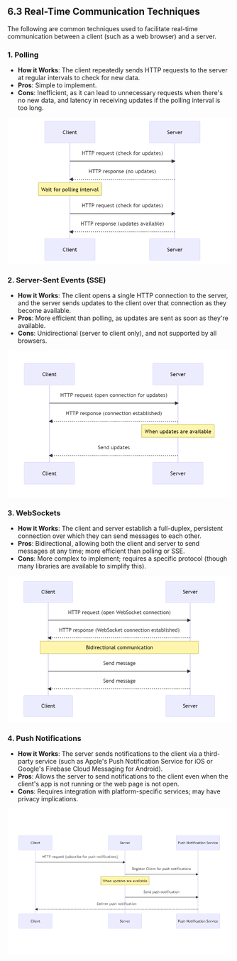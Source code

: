 ## 6.3 Real-Time Communication Techniques

The following are common techniques used to facilitate real-time communication between a client (such as a web browser) and a server. 

### 1. Polling

- **How it Works**: The client repeatedly sends HTTP requests to the server at regular intervals to check for new data.
- **Pros**: Simple to implement.
- **Cons**: Inefficient, as it can lead to unnecessary requests when there's no new data, and latency in receiving updates if the polling interval is too long.

![img_6.png](img_6.png)

### 2. Server-Sent Events (SSE)

- **How it Works**: The client opens a single HTTP connection to the server, and the server sends updates to the client over that connection as they become available.
- **Pros**: More efficient than polling, as updates are sent as soon as they're available.
- **Cons**: Unidirectional (server to client only), and not supported by all browsers.

![img_7.png](img_7.png)

### 3. WebSockets

- **How it Works**: The client and server establish a full-duplex, persistent connection over which they can send messages to each other.
- **Pros**: Bidirectional, allowing both the client and server to send messages at any time; more efficient than polling or SSE.
- **Cons**: More complex to implement; requires a specific protocol (though many libraries are available to simplify this).

![img_8.png](img_8.png)

### 4. Push Notifications

- **How it Works**: The server sends notifications to the client via a third-party service (such as Apple's Push Notification Service for iOS or Google's Firebase Cloud Messaging for Android).
- **Pros**: Allows the server to send notifications to the client even when the client's app is not running or the web page is not open.
- **Cons**: Requires integration with platform-specific services; may have privacy implications.

![img_9.png](img_9.png)